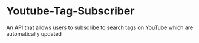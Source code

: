 # Youtube-Tag-Subscriber
An API that allows users to subscribe to search tags on YouTube which are automatically updated
